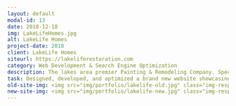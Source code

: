```yaml
---
layout: default
modal-id: 13
date: 2018-12-18
img: LakeLifeHomes.jpg
alt: LakeLife Homes
project-date: 2018
client: LakeLife Homes
siteurl: https://lakeliferestoration.com
category: Web Development & Search Engine Optimization
description: The lakes area premier Painting & Remodeling Company. Specializing in, Deck & Porch Design/Build, Log Home Staining, Interior & Exterior Finishing. For more than 30 years they’ve brought a passion for woodwork and craftsmanship to projects of every scope, enriching the lives of our customer along the way.
task: Designed, developed, and optimized a brand new website showcasing LakeLife's log home services. The new site was built to have a new/clean look while giving the feeling of a cozy cabin on a Minnesota lake. On-page ranking factors were targeted specifically towards industry specific keywords for improved search engine visibility.
old-site-img: <img src="img/portfolio/lakelife-old.jpg" class="img-responsive" alt="">
new-site-img: <img src="img/portfolio/lakelife-new.jpg" class="img-responsive" alt="Duluth Web Development">
---
```

